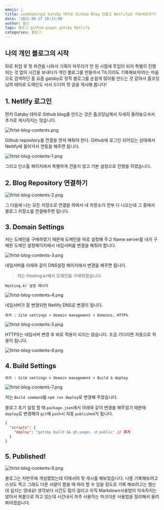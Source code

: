 ```yaml
---
emoji: 👆
title: zoomkoding님 Gatsby 테마로 GitHub Blog 만들고 Netlify로 자동배포하기!
date: '2021-09-27 20:13:00'
author: 촬스
tags: 블로그 github-pages gatsby Netlify
categories: 블로그
---
```


## 나의 개인 블로그의 시작

SI로 취업 후 첫 파견을 나와서 기획이 마무리가 안 된 시점에 투입이 되어 특별히 진행되는 것 없이 시간을 보내다가 개인 블로그를 만들어서 TIL이라도 기록해보자!라는 마음으로 검색하던 중 요즘 gatsby로 정적 블로그를 손쉽게 많이들 만드는 것 같아서 줌코딩님의 테마로 도메인도 사서 드디어 첫 글을 게시해 봅니다!

## 1. Netlify 로그인

먼저 Gatsby 테마로 Github blog를 만드는 것은 줌코딩님께서 자세히 올려놓으셔서 추가로 게시하지는 않습니다.

![firtst-blog-contents.png](firtst-blog-contents.png)

Github repository를 연결을 먼저 해줘야 한다. Github에 로그인 되어있는 상태에서 Netlify에 들어가서 연동을 해주면 됩니다.

![firtst-blog-contents-1.png](firtst-blog-contents-1.png)

그리고 인스톨 페이지에서 특별하게 건들지 않고 기본 설정으로 진행을 하였습니다.

## 2. Blog Repository 연결하기

![firtst-blog-contents-2.png](firtst-blog-contents-2.png)

그 다음에 나는 모든 저장소로 연결을 하여서 내 저장소가 전부 다 나오는데 그 중에서 블로그 저장소를 연결해주면 됩니다.

## 3. Domain Settings

저는 도메인을 구매하였기 때문에 도메인을 따로 설정해 주고 Name server를 내가 구매한 도메인 설정페이지에서 네임서버를 변경을 해줘야 합니다.

![firtst-blog-contents-3.png](firtst-blog-contents-3.png)

네임서버를 아래와 같이 DNS설정 페이지에서 변경을 해주면 됩니다.

> 저는 Hosting.kr에서 도메인을 구매하였습니다.

`Hosting.kr 설정 페이지`

![firtst-blog-contents-4.png](firtst-blog-contents-4.png)

네임서버가 잘 변경되면 Netlify DNS로 변경이 됩니다.

`위치 : Site settings > Domain management > Domains, HTTPS `

![firtst-blog-contents-5.png](firtst-blog-contents-5.png)

HTTPS는 네임서버 변경 후 바로 적용이 되지는 않습니다. 조금 기다리면 자동으로 적용이 됩니다.

![firtst-blog-contents-6.png](firtst-blog-contents-6.png)

## 4. Build Settings

`위치 : Site settings > Domain management > Build & deploy `

![firtst-blog-contents-7.png](firtst-blog-contents-7.png)

저는 `Build command`를 `npm run deploy`로 변경해 주었습니다.

블로그 초기 설정 할 때 `package.json`에서 아래와 같이 변경을 해주었기 때문에 `deploy`로 변경해야 `git`에 `push`시 자동 `published`가 됩니다.

```json
{
  "scripts": {
    "deploy": "gatsby build && gh-pages -d public" // 추가
  }
}
```

## 5. Published!

![firtst-blog-contents-8.png](firtst-blog-contents-8.png)

블로그는 저번주에 개설했었는데 이제서야 첫 게시를 해보았습니다.
나름 기록해보려고 스샷도 찍고 그래도 다른 사람이 봤을 때 따라 할 수 있을 정도로 기록 해보려고는 했는데 쉽지는 않네요!
생각보다 시간도 많이 걸리고 아직 Markdown사용법이 익숙하지는 않아서 복붙으로 하고 있는데 시간내서 자주 사용하는 마크다운 사용법을 정리해서 올려봐야겠습니다.

```toc

```
